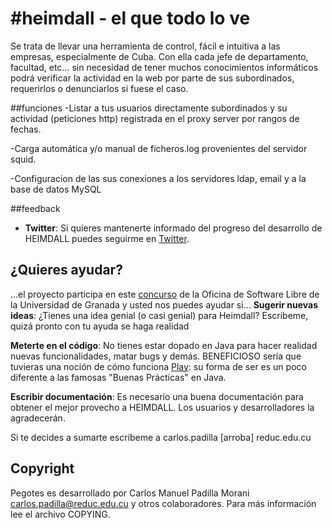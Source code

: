 #heimdall - el que todo lo ve
========
Se trata de llevar una herramienta de control, fácil e intuitiva a las empresas, especialmente de Cuba. Con ella cada jefe de departamento, facultad, etc… sin necesidad de tener muchos conocimientos informáticos podrá verificar la actividad en la web por parte de sus subordinados, requerirlos o denunciarlos si fuese el caso.

##funciones
-Listar a tus usuarios directamente subordinados y su actividad (peticiones http) registrada en el proxy server por rangos de fechas.

-Carga automática y/o manual de ficheros.log provenientes del servidor squid.

-Configuracion de las sus conexiones a los servidores ldap, email y a la base de datos MySQL

##feedback
- **Twitter**: Si quieres mantenerte informado del progreso del desarrollo de HEIMDALL puedes seguirme en [Twitter](https://twitter.com/heimdall_system).

##  ¿Quieres ayudar?
...el proyecto participa en este [concurso](http://osl.ugr.es/bases-de-los-premios-a-proyectos-libres-de-la-ugr/) de la Oficina de Software Libre de la Universidad de Granada y usted
nos puedes ayudar si...
**Sugerir nuevas ideas**: ¿Tienes una idea genial (o casi genial) para Heimdall? Escribeme, quizá pronto con tu ayuda se haga realidad

**Meterte en el código**: No tienes estar dopado en Java para hacer realidad nuevas funcionalidades, matar bugs y demás. BENEFICIOSO sería que  tuvieras una noción de cómo funciona [Play](http://www.playframework.org): su forma de ser es un poco diferente a las famosas "Buenas Prácticas" en Java.

**Escribir documentación**: Es necesario una buena documentación para obtener el mejor provecho a HEIMDALL. Los usuarios y desarrolladores la agradecerán.

Si te decides a sumarte escríbeme a carlos.padilla [arroba] reduc.edu.cu

## Copyright

Pegotes es desarrollado por Carlos Manuel Padilla Morani <carlos.padilla@reduc.edu.cu> y otros colaboradores. Para más información lee el archivo COPYING.
